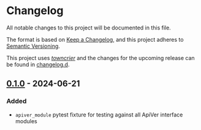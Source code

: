 # Changelog
All notable changes to this project will be documented in this file.

The format is based on [Keep a Changelog](https://keepachangelog.com/en/1.0.0/),
and this project adheres to [Semantic Versioning](https://semver.org/spec/v2.0.0.html).

This project uses [*towncrier*](https://towncrier.readthedocs.io/) and the changes for the
upcoming release can be found in [changelog.d](changelog.d).

<!-- towncrier release notes start -->

## [0.1.0](https://github.com/reef-technologies/pytest_apiver/releases/tag/v0.1.0) - 2024-06-21


### Added

* `apiver_module` pytest fixture for testing against all ApiVer interface modules
